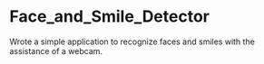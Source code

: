 # Face_and_Smile_Detector
Wrote a simple application to recognize faces and smiles with the assistance of a webcam.
